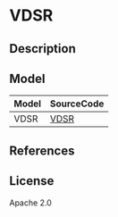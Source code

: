 <!--- SPDX-License-Identifier: Apache-2.0 -->

# VDSR

## Description

## Model

|Model              |SourceCode                                                                   |
|-------------------|-----------------------------------------------------------------------------|
|VDSR               |[VDSR](https://github.com/jfzhang95/pytorch-video-recognition)               |

## References

## License

Apache 2.0
